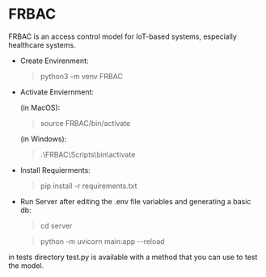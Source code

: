 # FRBAC
FRBAC is an access control model for IoT-based systems, especially healthcare systems.

* Create Envirenment:
  >python3 -m venv FRBAC


* Activate Enviernment:

  (in MacOS):  
    >source FRBAC/bin/activate
  
  (in Windows):
    >.\FRBAC\Scripts\bin\activate


* Install Requierments:
  >pip install -r requirements.txt


* Run Server after editing the .env file variables and generating a basic db:
  >cd server

  >python -m uvicorn main:app --reload

  
in tests directory test.py is available with a method that you can use to test the model.

